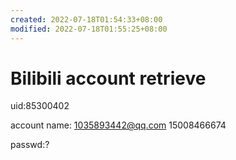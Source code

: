 ```yaml
---
created: 2022-07-18T01:54:33+08:00
modified: 2022-07-18T01:55:25+08:00
---
```


# Bilibili account retrieve

uid:85300402

account name:
1035893442@qq.com
15008466674

passwd:?
